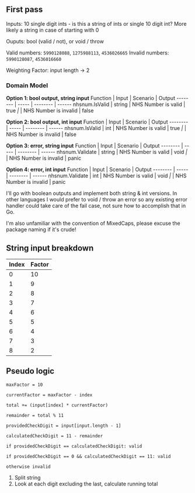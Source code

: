 ## First pass

Inputs: 10 single digit ints - is this a string of ints or single 10 digit int? More likely a string in case of starting with 0

Ouputs: bool (valid / not), or void / throw

Valid numbers: `5990128088`, `1275988113`, `4536026665`
Invalid numbers: `5990128087`, `4536016660`

Weighting Factor: input length -> 2

### Domain Model

**Option 1: bool output, string input**
Function | Input | Scenario | Output
-------- | ----- | -------- | ------
nhsnum.IsValid | string | NHS Number is valid | true
_|_ | NHS Number is invalid | false

**Option 2: bool output, int input**
Function | Input | Scenario | Output
-------- | ----- | -------- | ------
nhsnum.IsValid | int | NHS Number is valid | true
_|_ | NHS Number is invalid | false

**Option 3: error, string input**
Function | Input | Scenario | Output
-------- | ----- | -------- | ------
nhsnum.Validate | string | NHS Number is valid | void
_|_ | NHS Number is invalid | panic

**Option 4: error, int input**
Function | Input | Scenario | Output
-------- | ----- | -------- | ------
nhsnum.Validate | int | NHS Number is valid | void
_|_ | NHS Number is invalid | panic

I'll go with boolean outputs and implement both string & int versions. In other languages I would prefer to void / throw an error so any existing error handler could take care of the fail case, not sure how to accomplish that in Go.

I'm also unfamiliar with the convention of MixedCaps, please excuse the package naming if it's crude!

## String input breakdown

Index | Factor
-- | --
0 | 10
1 | 9
2 | 8
3 | 7
4 | 6
5 | 5
6 | 4
7 | 3
8 | 2

Pseudo logic
--
`maxFactor = 10`

`currentFactor = maxFactor - index`

`total += (input[index] * currentFactor)`

`remainder = total % 11`

`providedCheckDigit = input[input.length - 1]`

`calculatedCheckDigit = 11 - remainder`

`if providedCheckDigit == calculatedCheckDigit: valid`

`if providedCheckDigit == 0 && calculatedCheckDigit == 11: valid`

`otherwise invalid`

1. Split string
2. Look at each digit excluding the last, calculate running total
